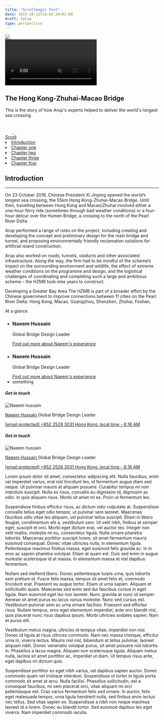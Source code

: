 ```yaml
---
title: "Scrollmagic Test"
date: 2019-10-12T18:03:26+01:00
draft: false
type: perspective
---
```

<section class="fullbleed fullbleed--hero fullbleed--video video-banner" id="pinned-1">
	<div class="overlay"></div>
	<div class="progressiveMedia">
		<img src="https://www.arup.com/-/media/arup/images/projects/h/hong-kong-zhuhai-macau-bridge/hong-kong-zhuhai-macao-bridge-cshutterstock.jpg?h=1125&w=2000&hash=30E9A1BB3FC7CD59ADD112E2421914DF" class="mainImg"/>
	</div>
	<video preload="auto" loop="true" muted="muted" class="desktop-only">
            <source src="https://www.arup.com/-/media/arup/videos/HZMB-Main-section-footage-cMarcel-Lam-Photography-resize.mp4" type="video/mp4">Your browser does not support the video tag. I suggest you upgrade your browser.
    </video>
    <div class="container fullbleed__container ">
    	<div class="fullbleed__hero fullbleed__content" id="one">
   		 	<h1>The Hong Kong-Zhuhai-Macao Bridge</h1>
   		 	<p class="intro">This is the story of how Arup's experts helped to deliver the world's longest sea crossing.</p>
       	</div>
       	<!--<div class="fullbleed__hero fullbleed__content" id="two">
   		 	<p class="intro">Spanning 55km, containing 3 cable-stayed bridges and linking 3 cities, this is the <span style="border-bottom:2px solid white;">world's longest</span> sea crossing.</p>
   		 	<ul class="facts-list">
			<li><span class="fact">100</span><span class="fact-measurement">km</span><span class="fact-description">This is the description</span></li>
			<lI><span class="fact">8</span><span class="fact-measurement">bn</span><span class="fact-description">This is the description</span></lI>
			<li><span class="fact">100</span><span class="fact-measurement">km</span><span class="fact-description">This is the description</span></li>
			<!--<lI><span class="fact">8</span><span class="fact-measurement">bn</span><span class="fact-description">This is the description</span></lI>
			<li><span class="fact">100</span><span class="fact-measurement">km</span><span class="fact-description">This is the description</span></li>
			<lI><span class="fact">8</span><span class="fact-measurement">bn</span><span class="fact-description">This is the description</span></lI>
		</ul>
       	</div>
       	<div class="fullbleed__hero fullbleed__content" id="three">
   		 	<p class="intro">Arup's experts have been involved since the project's inception. </p><p class="intro">This is the story of how we made it happen.</p>
       	</div>
    <div class="trigger-1"></div>
    <div class="trigger-2"></div>
    <div class="trigger-3"></div>-->
    </div>
    <div class="panel__scrollIcon">
                <div class="icon">
                    <a href="#article-anchor" class="mouse anchor-scroll" aria-label="Scroll to next section">
                        <svg width="23px" height="37px" viewBox="0 0 23 37" version="1.1" xmlns="http://www.w3.org/2000/svg" xmlns:xlink="http://www.w3.org/1999/xlink">
                            <g id="Symbols" stroke="none" stroke-width="1" fill="none" fill-rule="evenodd" stroke-linecap="square" stroke-linejoin="bevel">
                                <g id="Buttons/Links/Discover-Scroll" transform="translate(-1.000000, 0.000000)" stroke="#fff">
                                    <g id="mouse" transform="translate(2.000000, 1.000000)">
                                        <rect id="Rectangle-3" x="0" y="0" width="21" height="35" rx="10.5"></rect>
                                        <path d="M10.5,5.5 L10.5,11.5" id="Line"></path>
                                    </g>
                                </g>
                            </g>
                        </svg>
                    </a>
                    <a href="#article-anchor" class="arrow" aria-label="Scroll to next section">
                        <svg width="6px" height="17px" viewBox="0 0 6 17" version="1.1" xmlns="http://www.w3.org/2000/svg" xmlns:xlink="http://www.w3.org/1999/xlink">
                            <g id="Symbols" stroke="none" stroke-width="1" fill="none" fill-rule="evenodd" stroke-linecap="square" opacity="0.9" stroke-linejoin="bevel">
                                <g id="Buttons/Links/Discover-Scroll" transform="translate(-29.000000, -12.000000)" stroke="#fff">
                                    <g id="Group" transform="translate(32.000000, 20.500000) rotate(-270.000000) translate(-32.000000, -20.500000) translate(24.500000, 17.500000)">
                                        <path d="M0.0682870944,3 L14.80162,3" id="Line"></path>
                                        <polyline id="Path-106" points="12.3333333 0 15 3 12.3333333 6"></polyline>
                                    </g>
                                </g>
                            </g>
                        </svg>
                    </a>
                </div>
                <a href="#article-anchor" class="label">Scroll</a>
            </div>
</section>
<div class="fixed-navigation">
	<li id="introduction-navigation" class="nav"><a href="#introduction">Introduction</a></li>
	<li id="chapter-1-navigation" class="nav"><a href="#chapter-one">Chapter one</a></li>
	<li id="chapter-2-navigation" class="nav"><a href="#chapter-two">Chapter two</a></li>
	<li id="chapter-3-navigation" class="nav"><a href="#chapter-three">Chapter three</a></li>
	<li id="chapter-4-navigation" class="nav"><a href="#chapter-four">Chapter four</a></li>
</div>
<section id="introduction" class="chapter">
	<div class="container">
		<div class="left-column-wide reveal">
		<h1>Introduction</h1>
		<hr>
		<p class="intro">On 23 October 2018, Chinese President
Xi Jinping opened the world’s longest sea
crossing, the 55km Hong Kong-Zhuhai-Macao Bridge. Until then, travelling
between Hong Kong and Macao/Zhuhai
involved either a one-hour ferry ride
(sometimes through bad weather
conditions) or a four-hour detour over the
Humen Bridge, a crossing to the north of
the Pearl River Delta. </p>
<P>Arup performed a range of roles on the
project, including creating and developing
the concept and preliminary design for the
main bridge and tunnel, and proposing
environmentally friendly reclamation
solutions for artificial island construction.</P><p>
Arup also worked on roads, tunnels,
viaducts and other associated infrastructure.
Along the way, the firm had to be mindful of
the scheme’s impact on the surrounding
environment and wildlife, the effect of
extreme weather conditions on the
programme and design, and the logistical
challenges of coordinating and completing
such a large and ambitious scheme – the
HZMB took nine years to construct.</P><p>
Developing a Greater Bay Area
The HZMB is part of a broader effort by
the Chinese government to improve
connections between 11 cities on the
Pearl River Delta: Hong Kong, Macao,
Guangzhou, Shenzhen, Zhuhai, Foshan, 
		</div>
		<div class="right-column-thin">
		<!--<ul class="facts-list">
			<li><span class="fact">100</span><span class="fact-measurement">km</span><span class="fact-description">This is the description</span></li>
			<lI><span class="fact">8</span><span class="fact-measurement">bn</span><span class="fact-description">This is the description</span></lI>
			<li><span class="fact">100</span><span class="fact-measurement">km</span><span class="fact-description">This is the description</span></li>
			<lI><span class="fact">8</span><span class="fact-measurement">bn</span><span class="fact-description">This is the description</span></lI>
			<li><span class="fact">100</span><span class="fact-measurement">km</span><span class="fact-description">This is the description</span></li>
			<lI><span class="fact">8</span><span class="fact-measurement">bn</span><span class="fact-description">This is the description</span></lI>
		</ul>-->
		<p class="subheading subheading--toggle toggle-trigger toggled mob-closed">
                At a glance
                <span data-grunticon-embed class="icon icon-down_arrow desktop-only"></span>
                <span data-grunticon-embed class="icon icon-expand mobile-only"></span>
            </p>
            <div class="toggle-content active">
		 <div class="dynamic-feat profiles">
        <div class="dynamic-feat__list">
            <ul class="up-list">
            	<li class="up-list__item up-list__item--three">
            		<div class="profile-header reveal">
                		<div class="profile-header__top">
                    		<div class="profile-header__pic-wrap">
                            	<div class="profile-header__pic" style="background-image: url('https://www.arup.com/-/media/arup/images/people/n/naeem-hussainc-arup.jpg?gray=1&mw=180&hash=5EDE72B81B97D2325D07F59322626A02')"></div>
                    		</div>
                    		<div class="profile-header__name">
                        		<h3>Naeem Hussain</h3>
                        		<p class="position">Global Bridge Design Leader</p>
                    		</div>
                		</div>
                		<div class="col">
                        	<a href="#mainContactOne" class="cta cta--black cta--small util-contact modal-trigger">
                        		<span data-grunticon-embed class="icon icon-oval"></span>
                            	<span>Find out more about Naeem's experience</span>
                        	</a>
                    	</div>
                    </div>
            	</li>
            	<li class="up-list__item up-list__item--three">
            		<div class="profile-header reveal">
                		<div class="profile-header__top">
                    		<div class="profile-header__pic-wrap">
                            	<div class="profile-header__pic" style="background-image: url('https://www.arup.com/-/media/arup/images/people/n/naeem-hussainc-arup.jpg?gray=1&mw=180&hash=5EDE72B81B97D2325D07F59322626A02')"></div>
                    		</div>
                    		<div class="profile-header__name">
                        		<h3>Naeem Hussain</h3>
                        		<p class="position">Global Bridge Design Leader</p>
                    		</div>
                		</div>
                		<div class="col">
                        	<a href="#mainContactTwo" class="cta cta--black cta--small util-contact modal-trigger">
                        		<span data-grunticon-embed class="icon icon-oval"></span>
                            	<span>Find out more about Naeem's experience</span>
                        	</a>
                    	</div>
                    </div>
            	</li>
            	<li class="up-list__item up-list__item--three">
           something
            	</li>
            </ul>
        </div>
    </div>
</div>
</section>
<section id="chapter-one" class="chapter">
</section>
<section id="chapter-two" class="chapter">

</section>
<section id="chapter-three" class="chapter">

</section>
<section id="chapter-four" class="chapter">

</section>
<!-- content information -->
        <div id="mainContactOne" class="modal" aria-hidden="true" role="dialog">
            <div class="modal__wrap"></div>
            <div class="modal__inner modal-person">
                <div class="modal__close"><span data-grunticon-embed class="icon icon-close"></span></div>
                <h5 class="text-icon"><span data-grunticon-embed class="icon icon-message"></span>Get in touch</h5>
                <img src="/-/media/arup/images/people/n/naeem-hussainc-arup.jpg?gray=1&amp;mw=180&amp;hash=5EDE72B81B97D2325D07F59322626A02" alt="Naeem hussain" />
                <p class="text-icon text-grouped">
                    <span data-grunticon-embed class="icon icon-profile"></span>
                    <a href="/our-firm/naeem-hussain">
                         Naeem Hussain
                    </a>
                    <span class="text-sub">Global Bridge Design Leader</span>
                </p>
                <a href="/cdn-cgi/l/email-protection#6f0d1d060b080a1c2f0e1d1a1f410c0002" class="text-icon text-icon--italic" onclick="dataLayer.push({'dataLayer.linkInfo.cat':'External Clicks - Email'});">
                        <span data-grunticon-embed class="icon icon-contact"></span>
                        <span class="__cf_email__" data-cfemail="2745554e4340425467465552570944484a">[email&#160;protected]</span>
                </a>
                <a href="tel:+85225283031" class="text-icon text-icon--italic">
                        <span data-grunticon-embed class="icon icon-phone"></span>
                        +852 2528 3031
                            <span class="footnote">Hong Kong, local time - 6:16 AM</span>
                </a>         
        </div>
    </div>
    <div id="mainContactTwo" class="modal" aria-hidden="true" role="dialog">
        <div class="modal__wrap"></div>
        <div class="modal__inner modal-person">
            <div class="modal__close"><span data-grunticon-embed class="icon icon-close"></span></div>
            <h5 class="text-icon"><span data-grunticon-embed class="icon icon-message"></span>Get in touch</h5>
                    <img src="https://www.arup.com/-/media/arup/images/people/n/naeem-hussainc-arup.jpg?gray=1&amp;mw=180&amp;hash=5EDE72B81B97D2325D07F59322626A02" alt="Naeem hussain" />
                <p class="text-icon text-grouped">
                    <span data-grunticon-embed class="icon icon-profile"></span>
                    <a href="/our-firm/naeem-hussain">
                         Naeem Hussain
                    </a>
                    <span class="text-sub">Global Bridge Design Leader</span>
                </p>
                    <a href="/cdn-cgi/l/email-protection#6f0d1d060b080a1c2f0e1d1a1f410c0002" class="text-icon text-icon--italic" onclick="dataLayer.push({'dataLayer.linkInfo.cat':'External Clicks - Email'});">
                        <span data-grunticon-embed class="icon icon-contact"></span>
                        <span class="__cf_email__" data-cfemail="2745554e4340425467465552570944484a">[email&#160;protected]</span>
                    </a>
                    <a href="tel:+85225283031" class="text-icon text-icon--italic">
                        <span data-grunticon-embed class="icon icon-phone"></span>
                        +852 2528 3031
                            <span class="footnote">Hong Kong, local time - 6:16 AM</span>
                    </a> 
                    <p>Lorem ipsum dolor sit amet, consectetur adipiscing elit. Nulla faucibus, enim vel imperdiet varius, erat nisl tincidunt leo, id fermentum augue diam sed neque. Ut pulvinar mauris at aliquam posuere. Curabitur tempus mi non interdum suscipit. Nulla ex risus, convallis eu dignissim id, dignissim ac odio. In quis aliquam risus. Morbi sit amet mi ex. Proin ut fermentum leo.
</p><p>
Suspendisse finibus efficitur risus, ac dictum odio vulputate at. Suspendisse convallis tellus eget odio tempor, ut pulvinar sem laoreet. Maecenas faucibus odio vitae leo aliquam, vel pulvinar tellus suscipit. Etiam in libero feugiat, condimentum elit a, vestibulum sem. Ut velit nibh, finibus at semper eget, suscipit et orci. Morbi eget dictum erat, vel auctor leo. Integer non velit mattis, molestie mi eu, consectetur ligula. Nulla ornare pharetra lobortis. Maecenas porttitor suscipit lorem, sit amet fermentum mauris euismod consequat. Donec vitae ultricies nulla, in elementum ligula. Pellentesque maximus finibus massa, eget euismod felis gravida ac. In in eros ac sapien pharetra volutpat. Etiam at quam est. Duis sed enim in augue molestie scelerisque id at massa. In elementum massa et nisl dapibus fermentum.
</p><p>
Nullam sed eleifend libero. Donec pellentesque turpis urna, quis lobortis sem pretium id. Fusce felis massa, tempus sit amet felis et, commodo tincidunt erat. Praesent eu augue tortor. Etiam ut urna sapien. Aliquam et sollicitudin quam. Maecenas sed enim sed dui faucibus cursus in eget ligula. Nam euismod eget leo non laoreet. Nunc gravida at nunc id semper. Aenean sit amet purus eu lacus varius molestie. Nunc sed cursus est. Vestibulum pulvinar sem ac urna ornare facilisis. Praesent sed efficitur risus. Nullam tempus, eros eget elementum imperdiet, ante orci blandit nisl, quis placerat nunc risus dapibus ipsum. Morbi ultricies sodales sapien. Nam et purus elit.
</p><p>
Vestibulum metus magna, ultricies id tempus vitae, imperdiet non nisi. Donec id ligula at risus ultrices commodo. Nam nec massa tristique, efficitur urna in, viverra lectus. Mauris nisl nisl, bibendum at tellus pulvinar, laoreet aliquam nibh. Donec venenatis volutpat purus, sit amet posuere nisl lobortis in. Phasellus a lacus magna. Aliquam non scelerisque ligula. Aliquam metus nulla, lacinia sit amet porttitor ac, imperdiet ut diam. Ut tempus risus ante, eget dapibus mi dictum quis.
</p><p>
Suspendisse porttitor ex eget nibh varius, vel dapibus sapien auctor. Donec commodo quam vel tristique interdum. Suspendisse ut tortor in ligula porta commodo sit amet at arcu. Nulla facilisi. Phasellus sollicitudin, est a consequat faucibus, mi sem placerat orci, vitae aliquam mi orci pellentesque est. Cras varius fermentum felis sed ornare. In auctor, felis eget malesuada tempor, urna ligula hendrerit nulla, sed finibus enim lectus nec tellus. Sed vitae sapien ex. Suspendisse a nibh non neque maximus laoreet id a lorem. Donec eu blandit tortor. Sed euismod dapibus leo eget viverra. Nam imperdiet commodo iaculis.</p>
        </div>
    </div>
<!-- end contact information -->
